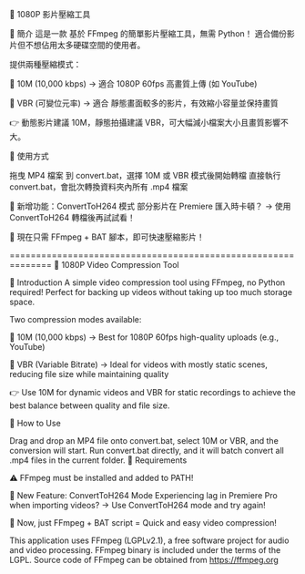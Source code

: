 🎥 1080P 影片壓縮工具

📌 簡介
這是一款 基於 FFmpeg 的簡單影片壓縮工具，無需 Python！
適合備份影片但不想佔用太多硬碟空間的使用者。

提供兩種壓縮模式：

🔹 10M (10,000 kbps) → 適合 1080P 60fps 高畫質上傳 (如 YouTube)

🔹 VBR (可變位元率) → 適合 靜態畫面較多的影片，有效縮小容量並保持畫質

👉 動態影片建議 10M，靜態拍攝建議 VBR，可大幅減小檔案大小且畫質影響不大。

📌 使用方式

拖曳 MP4 檔案 到 convert.bat，選擇 10M 或 VBR 模式後開始轉檔
直接執行 convert.bat，會批次轉換資料夾內所有 .mp4 檔案

📌 新增功能：ConvertToH264 模式
部分影片在 Premiere 匯入時卡頓？
→ 使用 ConvertToH264 轉檔後再試試看！

🚀 現在只需 FFmpeg + BAT 腳本，即可快速壓縮影片！

==============================================================
🎥 1080P Video Compression Tool

📌 Introduction
A simple video compression tool using FFmpeg, no Python required!
Perfect for backing up videos without taking up too much storage space.

Two compression modes available:

🔹 10M (10,000 kbps) → Best for 1080P 60fps high-quality uploads (e.g., YouTube)

🔹 VBR (Variable Bitrate) → Ideal for videos with mostly static scenes, reducing file size while maintaining quality

👉 Use 10M for dynamic videos and VBR for static recordings to achieve the best balance between quality and file size.

📌 How to Use

Drag and drop an MP4 file onto convert.bat, select 10M or VBR, and the conversion will start.
Run convert.bat directly, and it will batch convert all .mp4 files in the current folder.
📌 Requirements

⚠️ FFmpeg must be installed and added to PATH!

📌 New Feature: ConvertToH264 Mode
Experiencing lag in Premiere Pro when importing videos?
→ Use ConvertToH264 mode and try again!

🚀 Now, just FFmpeg + BAT script = Quick and easy video compression!


This application uses FFmpeg (LGPLv2.1), a free software project for audio and video processing.
FFmpeg binary is included under the terms of the LGPL.
Source code of FFmpeg can be obtained from https://ffmpeg.org
